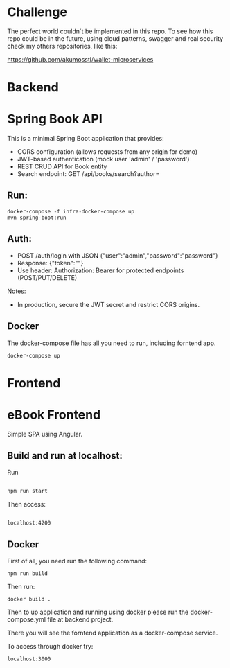 # Challenge 

The perfect world couldn´t be implemented in this repo. 
To see how this repo could be in the future, using cloud patterns, swagger and real security check my others repositories, like this:

https://github.com/akumosstl/wallet-microservices


# Backend

Spring Book API
===============

This is a minimal Spring Boot application that provides:
- CORS configuration (allows requests from any origin for demo)
- JWT-based authentication (mock user 'admin' / 'password')
- REST CRUD API for Book entity
- Search endpoint: GET /api/books/search?author=


## Run:

```
docker-compose -f infra-docker-compose up 
mvn spring-boot:run
```

## Auth:
- POST /auth/login with JSON {"user":"admin","password":"password"}
- Response: {"token":"<jwt>"}
- Use header: Authorization: Bearer <jwt> for protected endpoints (POST/PUT/DELETE)

Notes:
- In production, secure the JWT secret and restrict CORS origins.

## Docker
The docker-compose file has all you need to run, including forntend app.

```
docker-compose up
```

# Frontend 

# eBook Frontend

Simple SPA using Angular.

## Build and run at localhost:
Run

```bash

npm run start

```

Then access:

```

localhost:4200

```

## Docker

First of all, you need run the following command:

```
npm run build

```

Then run:

```
docker build .

```

Then to up application and running using docker please run the docker-compose.yml file at backend project.

There you will see the forntend application as a docker-compose service.

To access through docker try:

```
localhost:3000

```